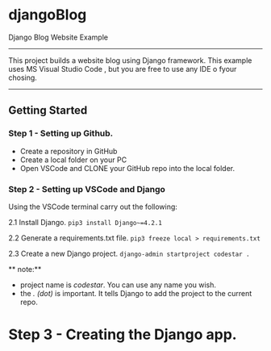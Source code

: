 # djangoBlog

Django Blog Website Example

<hr>

This project builds a website blog using Django framework.
This example uses MS Visual Studio Code , but you are free to use any IDE o fyour chosing.

<hr>

## Getting Started

### Step 1 - Setting up Github.

- Create a repository in GitHub
- Create a local folder on your PC
- Open VSCode and CLONE your GitHub repo into the local folder.

### Step 2 - Setting up VSCode and Django

Using the VSCode terminal carry out the following:

2.1 Install Django.
`pip3 install Django~=4.2.1`

2.2 Generate a requirements.txt file.
`pip3 freeze local > requirements.txt`

2.3 Create a new Django project.
`django-admin startproject codestar .`

** note:**

- project name is _codestar_. You can use any name you wish.
- the _. (dot)_ is important. It tells Django to add the project to the current repo.

# Step 3 - Creating the Django app.
